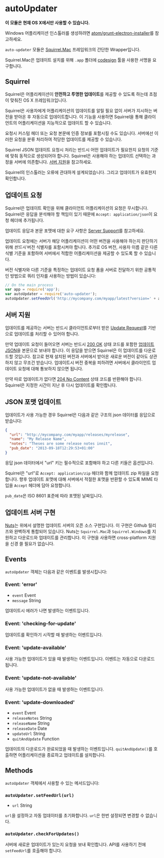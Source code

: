 ﻿# autoUpdater

**이 모듈은 현재 OS X에서만 사용할 수 있습니다.**

Windows 어플리케이션 인스톨러를 생성하려면 [atom/grunt-electron-installer](https://github.com/atom/grunt-electron-installer)를 참고하세요.

`auto-updater` 모듈은 [Squirrel.Mac](https://github.com/Squirrel/Squirrel.Mac) 프레임워크의 간단한 Wrapper입니다.

Squirrel.Mac은 업데이트 설치를 위해 `.app` 폴더에
[codesign](https://developer.apple.com/library/mac/documentation/Darwin/Reference/ManPages/man1/codesign.1.html)
툴을 사용한 서명을 요구합니다.

## Squirrel

Squirrel은 어플리케이션이 **안전하고 투명한 업데이트**를 제공할 수 있도록 하는데 초점이 맞춰진 OS X 프레임워크입니다.

Squirrel은 사용자에게 어플리케이션의 업데이트를 알릴 필요 없이 서버가 지시하는 버전을 받아온 후 자동으로 업데이트합니다.
이 기능을 사용하면 Squirrel을 통해 클라이언트의 어플리케이션을 지능적으로 업데이트 할 수 있습니다.

요청시 커스텀 헤더 또는 요청 본문에 인증 정보를 포함시킬 수도 있습니다.
서버에선 이러한 요청을 분류 처리하여 적당한 업데이트를 제공할 수 있습니다.

Squirrel JSON 업데이트 요청시 처리는 반드시 어떤 업데이트가 필요한지 요청의 기준에 맞춰 동적으로 생성되어야 합니다.
Squirrel은 사용해야 하는 업데이트 선택하는 과정을 서버에 의존합니다. [서버 지원](#server-support)을 참고하세요.

Squirrel의 인스톨러는 오류에 관대하게 설계되었습니다. 그리고 업데이트가 유효한지 확인합니다.

## 업데이트 요청

Squirrel은 업데이트 확인을 위해 클라이언트 어플리케이션의 요청은 무시합니다.
Squirrel은 응답을 분석해야 할 책임이 있기 때문에 `Accept: application/json`이 요청 헤더에 추가됩니다.

업데이트 응답과 본문 포맷에 대한 요구 사항은 [Server Support](#server-support)를 참고하세요.

업데이트 요청에는 서버가 해당 어플리케이션이 어떤 버전을 사용해야 하는지 판단하기 위해 *반드시* 버전 식별자를 포함시켜야 합니다.
추가로 OS 버전, 사용자 이름 같은 다른 식별 기준을 포함하여 서버에서 적합한 어플리케이션을 제공할 수 있도록 할 수 있습니다.

버전 식별자와 다른 기준을 특정하는 업데이트 요청 폼을 서버로 전달하기 위한 공통적인 방법으로 쿼리 인자를 사용하는 방법이 있습니다:

```javascript
// On the main process
var app = require('app');
var autoUpdater = require('auto-updater');
autoUpdater.setFeedUrl('http://mycompany.com/myapp/latest?version=' + app.getVersion());
```

## 서버 지원

업데이트를 제공하는 서버는 반드시 클라이언트로부터 받은 [Update Request](#update-requests)를 기반으로 업데이트를 처리할 수 있어야 합니다.

만약 업데이트 요청이 들어오면 서버는 반드시 [200 OK](http://tools.ietf.org/html/rfc2616#section-10.2.1) 상태 코드를 포함한
[업데이트 JSON](#update-json-format)을 본문으로 보내야 합니다.
이 응답을 받으면 Squirrel은 이 업데이트를 다운로드할 것입니다. 참고로 현재 설치된 버전과 서버에서 받아온 새로운 버전이 같아도 상관하지 않고 무조건 받습니다.
업데이트시 버전 중복을 피하려면 서버에서 클라이언트 업데이트 요청에 대해 통보하지 않으면 됩니다.

만약 따로 업데이트가 없다면 [204 No Content](http://tools.ietf.org/html/rfc2616#section-10.2.5) 상태 코드를 반환해야 합니다.
Squirrel은 지정한 시간이 지난 후 다시 업데이트를 확인합니다.

## JSON 포맷 업데이트

업데이트가 사용 가능한 경우 Squirrel은 다음과 같은 구조의 json 데이터를 응답으로 받습니다:

```json
{
  "url": "http://mycompany.com/myapp/releases/myrelease",
  "name": "My Release Name",
  "notes": "Theses are some release notes innit",
  "pub_date": "2013-09-18T12:29:53+01:00"
}
```

응답 json 데이터에서 "url" 키는 필수적으로 포함해야 하고 다른 키들은 옵션입니다.

Squirrel은 "url"로 `Accept: application/zip` 헤더와 함께 업데이트 zip 파일을 요청합니다.
향후 업데이트 포맷에 대해 서버에서 적절한 포맷을 반환할 수 있도록 MIME 타입을 `Accept` 헤더에 담아 요청합니다.

`pub_date`은 ISO 8601 표준에 따라 포맷된 날짜입니다.

## 업데이트 서버 구현

[Nuts](https://github.com/GitbookIO/nuts)는 위에서 설명한 업데이트 서버의 오픈 소스 구현입니다.
이 구현은 Github 릴리즈와 완벽하게 통합되어 있습니다. Nuts는 `Squirrel.Mac`과 `Squirrel.Windows`를 지원하고 다운로드와 업데이트를 관리합니다.
이 구현을 사용하면 cross-platform 지원을 신경 쓸 필요가 없습니다.

## Events

`autoUpdater` 객체는 다음과 같은 이벤트를 발생시킵니다:

### Event: 'error'

* `event` Event
* `message` String

업데이트시 에러가 나면 발생하는 이벤트입니다.

### Event: 'checking-for-update'

업데이트를 확인하기 시작할 때 발생하는 이벤트입니다.

### Event: 'update-available'

사용 가능한 업데이트가 있을 때 발생하는 이벤트입니다. 이벤트는 자동으로 다운로드 됩니다.

### Event: 'update-not-available'

사용 가능한 업데이트가 없을 때 발생하는 이벤트입니다.

### Event: 'update-downloaded'

* `event` Event
* `releaseNotes` String
* `releaseName` String
* `releaseDate` Date
* `updateUrl` String
* `quitAndUpdate` Function

업데이트의 다운로드가 완료되었을 때 발생하는 이벤트입니다. `quitAndUpdate()`를 호출하면 어플리케이션을 종료하고 업데이트를 설치합니다.

## Methods

`autoUpdater` 객체에서 사용할 수 있는 메서드입니다:

### `autoUpdater.setFeedUrl(url)`

* `url` String

`url`을 설정하고 자동 업데이터를 초기화합니다. `url`은 한번 설정되면 변경할 수 없습니다.

### `autoUpdater.checkForUpdates()`

서버에 새로운 업데이트가 있는지 요청을 보내 확인합니다. API를 사용하기 전에 `setFeedUrl`를 호출해야 합니다.
